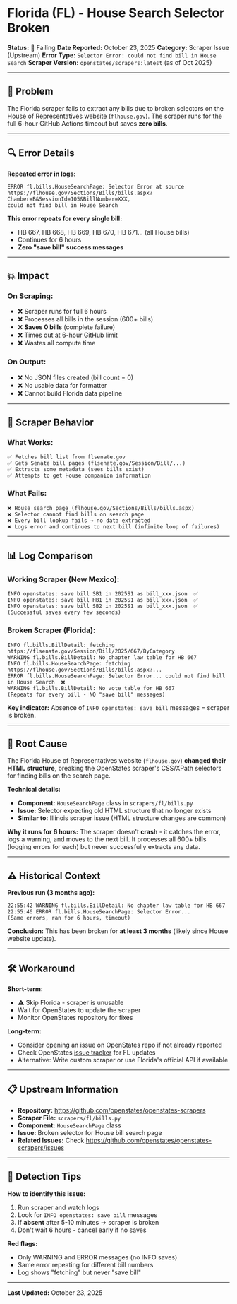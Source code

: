 # Florida (FL) - House Search Selector Broken

**Status:** 🔴 Failing
**Date Reported:** October 23, 2025
**Category:** Scraper Issue (Upstream)
**Error Type:** `Selector Error: could not find bill in House Search`
**Scraper Version:** `openstates/scrapers:latest` (as of Oct 2025)

---

## 🔴 Problem

The Florida scraper fails to extract any bills due to broken selectors on the House of Representatives website (`flhouse.gov`). The scraper runs for the full 6-hour GitHub Actions timeout but saves **zero bills**.

---

## 🔍 Error Details

**Repeated error in logs:**

```
ERROR fl.bills.HouseSearchPage: Selector Error at source
https://flhouse.gov/Sections/Bills/bills.aspx?Chamber=B&SessionId=105&BillNumber=XXX,
could not find bill in House Search
```

**This error repeats for every single bill:**

- HB 667, HB 668, HB 669, HB 670, HB 671... (all House bills)
- Continues for 6 hours
- **Zero "save bill" success messages**

---

## 💥 Impact

### On Scraping:

- ❌ Scraper runs for full 6 hours
- ❌ Processes all bills in the session (600+ bills)
- ❌ **Saves 0 bills** (complete failure)
- ❌ Times out at 6-hour GitHub limit
- ❌ Wastes all compute time

### On Output:

- ❌ No JSON files created (bill count = 0)
- ❌ No usable data for formatter
- ❌ Cannot build Florida data pipeline

---

## 🔬 Scraper Behavior

### What Works:

```
✅ Fetches bill list from flsenate.gov
✅ Gets Senate bill pages (flsenate.gov/Session/Bill/...)
✅ Extracts some metadata (sees bills exist)
✅ Attempts to get House companion information
```

### What Fails:

```
❌ House search page (flhouse.gov/Sections/Bills/bills.aspx)
❌ Selector cannot find bills on search page
❌ Every bill lookup fails → no data extracted
❌ Logs error and continues to next bill (infinite loop of failures)
```

---

## 📊 Log Comparison

### Working Scraper (New Mexico):

```
INFO openstates: save bill SB1 in 2025S1 as bill_xxx.json  ✅
INFO openstates: save bill HB1 in 2025S1 as bill_xxx.json  ✅
INFO openstates: save bill SB2 in 2025S1 as bill_xxx.json  ✅
(Successful saves every few seconds)
```

### Broken Scraper (Florida):

```
INFO fl.bills.BillDetail: fetching https://flsenate.gov/Session/Bill/2025/667/ByCategory
WARNING fl.bills.BillDetail: No chapter law table for HB 667
INFO fl.bills.HouseSearchPage: fetching https://flhouse.gov/Sections/Bills/bills.aspx?...
ERROR fl.bills.HouseSearchPage: Selector Error... could not find bill in House Search  ❌
WARNING fl.bills.BillDetail: No vote table for HB 667
(Repeats for every bill - NO "save bill" messages)
```

**Key indicator:** Absence of `INFO openstates: save bill` messages = scraper is broken.

---

## 🔎 Root Cause

The Florida House of Representatives website (`flhouse.gov`) **changed their HTML structure**, breaking the OpenStates scraper's CSS/XPath selectors for finding bills on the search page.

**Technical details:**

- **Component:** `HouseSearchPage` class in `scrapers/fl/bills.py`
- **Issue:** Selector expecting old HTML structure that no longer exists
- **Similar to:** Illinois scraper issue (HTML structure changes are common)

**Why it runs for 6 hours:**
The scraper doesn't **crash** - it catches the error, logs a warning, and moves to the next bill. It processes all 600+ bills (logging errors for each) but never successfully extracts any data.

---

## ⚠️ Historical Context

**Previous run (3 months ago):**

```
22:55:42 WARNING fl.bills.BillDetail: No chapter law table for HB 667
22:55:46 ERROR fl.bills.HouseSearchPage: Selector Error...
(Same errors, ran for 6 hours, timeout)
```

**Conclusion:** This has been broken for **at least 3 months** (likely since House website update).

---

## 🛠️ Workaround

**Short-term:**

- ⚠️ Skip Florida - scraper is unusable
- Wait for OpenStates to update the scraper
- Monitor OpenStates repository for fixes

**Long-term:**

- Consider opening an issue on OpenStates repo if not already reported
- Check OpenStates [issue tracker](https://github.com/openstates/openstates-scrapers/issues) for FL updates
- Alternative: Write custom scraper or use Florida's official API if available

---

## 📋 Upstream Information

- **Repository:** https://github.com/openstates/openstates-scrapers
- **Scraper File:** `scrapers/fl/bills.py`
- **Component:** `HouseSearchPage` class
- **Issue:** Broken selector for House bill search page
- **Related Issues:** Check https://github.com/openstates/openstates-scrapers/issues

---

## 🎯 Detection Tips

**How to identify this issue:**

1. Run scraper and watch logs
2. Look for `INFO openstates: save bill` messages
3. If **absent** after 5-10 minutes → scraper is broken
4. Don't wait 6 hours - cancel early if no saves

**Red flags:**

- Only WARNING and ERROR messages (no INFO saves)
- Same error repeating for different bill numbers
- Log shows "fetching" but never "save bill"

---

**Last Updated:** October 23, 2025

